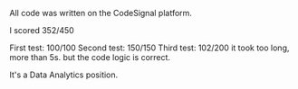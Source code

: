 All code was written on the CodeSignal platform.

I scored 352/450

First test: 100/100
Second test: 150/150
Third test: 102/200 it took too long, more than 5s. but the code logic is correct.

It's a Data Analytics position.
